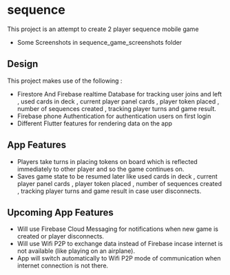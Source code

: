 # sequence

This project is an attempt to create 2 player sequence mobile game 

- Some Screenshots in sequence_game_screenshots folder

## Design

 This project makes use of the following :
 
 - Firestore And Firebase realtime Database for tracking user joins and left , used cards in deck , current player panel cards , player token placed , number of sequences created , tracking player turns and game result.
 - Firebase phone Authentication for authentication users on first login
 - Different Flutter features for rendering data on the app
 
 ## App Features

- Players take turns in placing tokens on board which is reflected immediately to other player and so the game continues on.
 - Saves game state to be resumed later like used cards in deck , current player panel cards , player token placed , number of sequences  created , tracking player turns and game result in case user disconnects.
 
 ## Upcoming App Features
 
 - Will use Firebase Cloud Messaging for notifications when new game is created or player disconnects.
 - Will use Wifi P2P to exchange data instead of Firebase incase internet is not available (like playing on an airplane).
 - App will switch automatically to Wifi P2P mode of communication when internet connection is not there.
 
